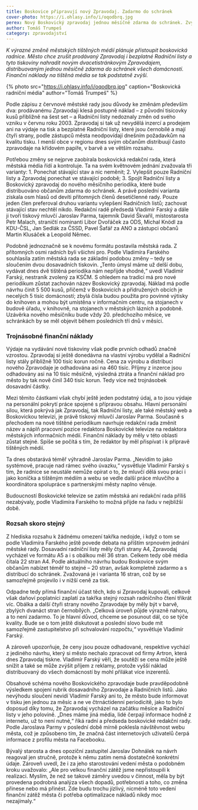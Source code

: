 ```yaml
---
title: Boskovice připravují nový Zpravodaj. Zadarmo do schránek
cover-photo: https://i.ohlasy.info/i/oqodbrq.jpg
perex: Nový Boskovický zpravodaj jednou měsíčně zdarma do schránek. Zvýšení kvality tisku znamená také výrazné zvýšení nákladů.
author: Tomáš Trumpeš
category: zpravodajství
---
```


*K výrazné změně městských tištěných médií plánuje přistoupit boskovická radnice. Město chce zrušit prodávaný Zpravodaj i bezplatné Radniční listy a tyto tiskoviny nahradit novým dvacetistránkovým Zpravodajem, distribuovaným jednou měsíčně zdarma do schránek všech domácností. Finanční náklady na tištěná média se tak podstatně zvýší.*

{% photo src="https://i.ohlasy.info/i/oqodbrq.jpg" caption="Boskovická radniční média" author="Tomáš Trumpeš" %}

Podle zápisu z červnové městské rady jsou důvody ke změnám především dva: prodávanému Zpravodaji klesá postupně náklad – z původní tisícovky kusů přibližně na šest set – a Radniční listy nedoznaly změn od svého vzniku v červnu roku 2003. Zpravodaj si tak už nevydělá inzercí a prodejem ani na výdaje na tisk a bezplatné Radniční listy, které jsou černobílé a mají čtyři strany, podle zástupců města neodpovídají dnešním požadavkům na kvalitu tisku. I menší obce v regionu dnes svým občanům distribuují často zpravodaje na křídovém papíře, v barvě a ve větším rozsahu.

Potřebou změny se nejprve zaobírala boskovická redakční rada, která městská média řídí a kontroluje. Ta na svém květnovém jednání zvažovala tři varianty: 1. Ponechat stávající stav a nic neměnit; 2. Vylepšit pouze Radniční listy a Zpravodaj ponechat ve stávající podobě; 3. Spojit Radniční listy a Boskovický zpravodaj do nového měsíčního periodika, které bude distribuováno občanům zdarma do schránek. A právě poslední varianta získala osm hlasů od devíti přítomných členů desetičlenné rady. Pouze jeden člen preferoval druhou variantu vylepšení Radničních listů; zachovat stávající stav nechtěl nikdo.
Redakční radě předsedá Vladimír Farský a dále ji tvoří tiskový mluvčí Jaroslav Parma, tajemník David Škvařil, místostarosta Petr Malach, straničtí nominanti Libor Dvořáček za ODS, Michal Knödl za KDU-ČSL, Jan Sedlák za ČSSD, Pavel Šafář za ANO a zástupci občanů Martin Klusáček a Leopold Němec.

Podobně jednoznačně se k novému formátu postavila městská rada. Z přítomných osmi radních byli všichni pro. Podle Vladimíra Farského souhlasila zatím městská rada se základní podobou změny – tedy se sloučením dvou dosavadních tiskovin. „Tento úmysl máme už delší dobu, vydávat dnes dvě tištěná periodika nám nepřijde vhodné,“ uvedl Vladimír Farský, nestraník zvolený za KSČM. 
S ohledem na tradici má pro nové periodikum zůstat zachován název Boskovický zpravodaj. Náklad má podle návrhu činit 5 500 kusů, přičemž v Boskovicích a přidružených obcích je necelých 5 tisíc domácností; zbylá čísla budou použita pro povinné výtisky do knihoven a mohou být umístěna v informačním centru, na stojanech v budově úřadu, v knihovně, na stojanech v městských lázních a podobně. Uzávěrka nového měsíčníku bude vždy 20. předchozího měsíce, ve schránkách by se měl objevit během posledních tří dnů v měsíci.

### Trojnásobné finanční náklady

Výdaje na vydávání nové tiskoviny však podle prvních odhadů značně vzrostou. Zpravodaj si ještě donedávna na vlastní výrobu vydělal a Radniční listy stály přibližně 100 tisíc korun ročně. Cena za výrobu a distribuci nového Zpravodaje je odhadována asi na 460 tisíc. Příjmy z inzerce jsou odhadovány asi na 10 tisíc měsíčně, výsledná ztráta a finanční náklad pro město by tak nově činil 340 tisíc korun. Tedy více než trojnásobek dosavadní částky.

Mezi těmito částkami však chybí ještě jeden podstatný údaj, a to jsou výdaje na personální pokrytí práce spojené s přípravou obsahu. Hlavní personální silou, která pokrývá jak Zpravodaj, tak Radniční listy, ale také městský web a Boskovickou televizi, je právě tiskový mluvčí Jaroslav Parma. Současně s přechodem na nové tištěné periodikum navrhuje redakční rada změnit název a náplň pracovní pozice redaktora Boskovické televize na redaktora městských informačních médií. Finanční náklady by měly v této oblasti zůstat stejné. Spíše se počítá s tím, že redaktor by měl přispívat i k přípravě tištěných médií.

Ta dnes obstarává téměř výhradně Jaroslav Parma. „Nevidím to jako systémové, pracuje nad rámec svého úvazku,“ vysvětluje Vladimír Farský s tím, že radnice se neustále nemůže opírat o to, že mluvčí dělá svou práci i jako koníčka a tištěným médiím a webu se vedle další práce mluvčího a koordinátora spolupráce s partnerskými městy naplno věnuje.

Budoucností Boskovické televize se zatím městská ani redakční rada příliš nezabývaly, podle Vladimíra Farského to možná přijde na řadu v nejbližší době.

### Rozsah skoro stejný

Z hlediska rozsahu k žádnému omezení takřka nedojde, i když o tom se podle Vladimíra Farského ještě povede debata na příštím srpnovém jednání městské rady. Dosavadní radniční listy měly čtyři strany A4, Zpravodaj vycházel ve formátu A5 a i s obálkou měl 36 stran. Celkem tedy obě média čítala 22 stran A4. Podle aktuálního návrhu budou Boskovice svým občanům nabízet téměř to stejné – 20 stran, avšak kompletně zadarmo a s distribucí do schránek. Zvažovaná je i varianta 16 stran, což by se samozřejmě projevilo i v nižší ceně za tisk.

Odpadne tedy přímá finanční účast těch, kdo si Zpravodaj kupovali, celkově však daňoví poplatníci zaplatí za takřka stejný rozsah radničního čtení třikrát víc. Obálka a další čtyři strany nového Zpravodaje by měly být v barvě, zbylých dvanáct stran černobílých. „Celková úroveň půjde výrazně nahoru, a to není zadarmo. To je hlavní důvod, chceme se posunout dál, co se týče kvality. Bude se o tom ještě diskutovat a poslední slovo bude mít samozřejmě zastupitelstvo při schvalování rozpočtu,“ vysvětluje Vladimír Farský.

A zároveň upozorňuje, že ceny jsou pouze odhadované, respektive vychází z jediného návrhu, který si město nechalo zpracovat od firmy Artron, která dnes Zpravodaj tiskne. Vladimír Farský věří, že soutěží se cena může ještě snížit a také se může zvýšit příjem z reklamy, protože vyšší náklad distribuovaný do všech domácností by mohl přilákat více inzerentů.

Obsahové schéma nového Boskovického zpravodaje bude pravděpodobně výsledkem spojení rubrik dosavadního Zpravodaje a Radničních listů. Jako nevýhodu sloučení nevidí Vladimír Farský ani to, že město bude informovat v tisku jen jednou za měsíc a ne ve čtrnáctidenní periodicitě, jako to bylo doposud díky tomu, že Zpravodaj vycházel na začátku měsíce a Radniční listy v jeho polovině. „Dnes máme jiná média, lidé čerpají informace hodně z internetu, už to není nutné,“ říká radní a předseda boskovické redakční rady. Podle Jaroslava Parmy v poslední době mírně poklesla návštěvnost webu města, což je způsobeno tím, že značná část internetových uživatelů čerpá informace z profilu města na Facebooku.

Bývalý starosta a dnes opoziční zastupitel Jaroslav Dohnálek na návrh reagoval jen stručně, protože k němu zatím nemá dostatečně konkrétní údaje. Zároveň uvedl, že i za jeho starostování vedení města o podobném kroku uvažovalo: „Ale pro velkou finanční zátěž jsme  nepřistoupili k realizaci. Myslím, že než se takové záměry uvedou v činnost, měla by být provedena podrobná analýza všech dopadů, potřebnosti a toho, co změna přinese nebo má přinést. Zde budu trochu jízlivý, nicméně toto vedení finanční zátěž města či potřeba optimalizace nákladů nikdy moc nezajímaly.“
